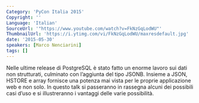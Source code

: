 ```yaml
---
Category: 'PyCon Italia 2015'
Copyright: ''
Language: 'Italian'
SourceUrl: '"https://www.youtube.com/watch?v=FkNzGqLodWU"'
ThumbnailUrl: 'https://i.ytimg.com/vi/FkNzGqLodWU/maxresdefault.jpg'
date: '2015-05-30'
speakers: [Marco Nenciarini]
tags: []
---
```

Nelle ultime release di PostgreSQL è stato fatto un enorme lavoro sui
dati non strutturati, culminato con l’aggiunta del tipo JSONB. Insieme a
JSON, HSTORE e array fornisce una potenza mai vista per le proprie
applicazione web e non solo. In questo talk si passeranno in rassegna
alcuni dei possibili casi d’uso e si illustreranno i vantaggi delle
varie possibilità.

